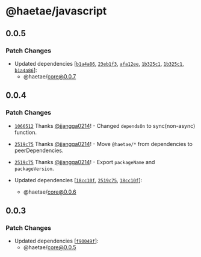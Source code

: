 # @haetae/javascript

## 0.0.5

### Patch Changes

- Updated dependencies [[`b1a4a86`](https://github.com/jjangga0214/haetae/commit/b1a4a86bc725fb3f3e5ba71cb7422455e272cf2a), [`23eb1f3`](https://github.com/jjangga0214/haetae/commit/23eb1f3dad8e55e178c6375064b41b5a2e33fe6e), [`afa12ee`](https://github.com/jjangga0214/haetae/commit/afa12eee27560856fa40754f9d04aaa3bf920c1d), [`1b325c1`](https://github.com/jjangga0214/haetae/commit/1b325c1e5de124fbbd09cd3910cf77b30164f990), [`1b325c1`](https://github.com/jjangga0214/haetae/commit/1b325c1e5de124fbbd09cd3910cf77b30164f990), [`b1a4a86`](https://github.com/jjangga0214/haetae/commit/b1a4a86bc725fb3f3e5ba71cb7422455e272cf2a)]:
  - @haetae/core@0.0.7

## 0.0.4

### Patch Changes

- [`1066512`](https://github.com/jjangga0214/haetae/commit/1066512bd353a517d5f57d25b72b65d7be80720e) Thanks [@jjangga0214](https://github.com/jjangga0214)! - Changed `dependsOn` to sync(non-async) function.

- [`2519c75`](https://github.com/jjangga0214/haetae/commit/2519c75646778e9f882755f7185bb737ae589b67) Thanks [@jjangga0214](https://github.com/jjangga0214)! - Move `@haetae/*` from dependencies to peerDependencies.

- [`2519c75`](https://github.com/jjangga0214/haetae/commit/2519c75646778e9f882755f7185bb737ae589b67) Thanks [@jjangga0214](https://github.com/jjangga0214)! - Export `packageName` and `packageVersion`.

- Updated dependencies [[`18cc10f`](https://github.com/jjangga0214/haetae/commit/18cc10fe6504e2ba7c13c40e78237bbe20abc07b), [`2519c75`](https://github.com/jjangga0214/haetae/commit/2519c75646778e9f882755f7185bb737ae589b67), [`18cc10f`](https://github.com/jjangga0214/haetae/commit/18cc10fe6504e2ba7c13c40e78237bbe20abc07b)]:
  - @haetae/core@0.0.6

## 0.0.3

### Patch Changes

- Updated dependencies [[`f90049f`](https://github.com/jjangga0214/haetae/commit/f90049f79d288815f9ee4122ded81a3df9191b23)]:
  - @haetae/core@0.0.5
